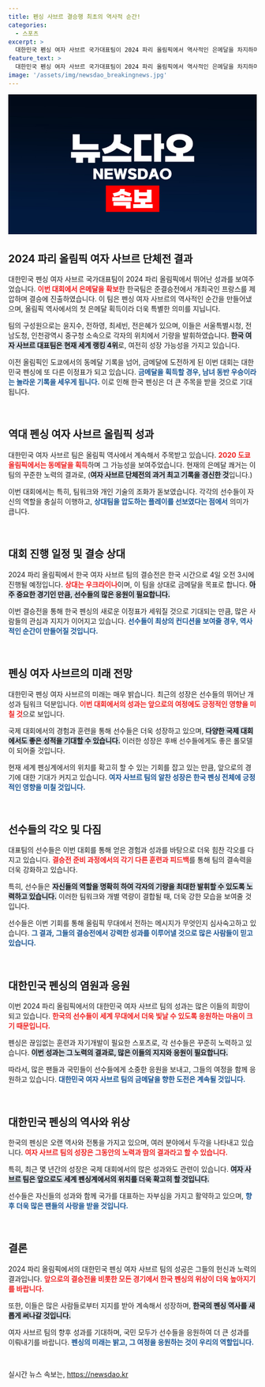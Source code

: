 ```yaml
---
title: 펜싱 사브르 결승행 최초의 역사적 순간!
categories:
  - 스포츠
excerpt: >
  대한민국 펜싱 여자 사브르 국가대표팀이 2024 파리 올림픽에서 역사적인 은메달을 차지하며 결승에 진출했다! 금메달 도전의 순간, 그들의 승부가 주목받고 있다. 4일 결승에서 우크라이나와 맞붙는다.
feature_text: >
  대한민국 펜싱 여자 사브르 국가대표팀이 2024 파리 올림픽에서 역사적인 은메달을 차지하며 결승에 진출했다! 금메달 도전의 순간, 그들의 승부가 주목받고 있다. 4일 결승에서 우크라이나와 맞붙는다.
image: '/assets/img/newsdao_breakingnews.jpg'
---
```


<p><img src="/assets/img/newsdao_breakingnews.jpg" alt="pcversion 속보" /></p>

<h2 data-ke-size="size26">2024 파리 올림픽 여자 사브르 단체전 결과</h2>

<p data-ke-size="size16">대한민국 펜싱 여자 사브르 국가대표팀이 2024 파리 올림픽에서 뛰어난 성과를 보여주었습니다. <b><span style="color: #ee2323;">이번 대회에서 은메달을 확보</span></b>한 한국팀은 준결승전에서 개최국인 프랑스를 제압하며 결승에 진출하였습니다. 이 팀은 펜싱 여자 사브르의 역사적인 순간을 만들어냈으며, 올림픽 역사에서의 첫 은메달 획득이라 더욱 특별한 의미를 지닙니다.</p>

<p data-ke-size="size16">팀의 구성원으로는 윤지수, 전하영, 최세빈, 전은혜가 있으며, 이들은 서울특별시청, 전남도청, 인천광역시 중구청 소속으로 각자의 위치에서 기량을 발휘하였습니다. <b><span style="background-color: #21538527;">한국 여자 사브르 대표팀은 현재 세계 랭킹 4위</span></b>로, 여전히 성장 가능성을 가지고 있습니다.</p>

<p data-ke-size="size16">이전 올림픽인 도쿄에서의 동메달 기록을 넘어, 금메달에 도전하게 된 이번 대회는 대한민국 펜싱에 또 다른 이정표가 되고 있습니다. <b><span style="color: #1a5490;">금메달을 획득할 경우, 남녀 동반 우승이라는 놀라운 기록을 세우게 됩니다.</span></b> 이로 인해 한국 펜싱은 더 큰 주목을 받을 것으로 기대됩니다.</p>

<p data-ke-size="size16">&nbsp;</p>

<h2 data-ke-size="size26">역대 펜싱 여자 사브르 올림픽 성과</h2>

<p data-ke-size="size16">대한민국 여자 사브르 팀은 올림픽 역사에서 계속해서 주목받고 있습니다. <b><span style="color: #ee2323;">2020 도쿄 올림픽에서는 동메달을 획득</span></b>하며 그 가능성을 보여주었습니다. 현재의 은메달 쾌거는 이 팀의 꾸준한 노력의 결과로, (<b><span style="background-color: #21538527;">여자 사브르 단체전의 과거 최고 기록을 경신한 것</span></b>입니다.)</p>

<p data-ke-size="size16">이번 대회에서는 특히, 팀워크와 개인 기술의 조화가 돋보였습니다. 각각의 선수들이 자신의 역할을 충실히 이행하고, <b><span style="color: #1a5490;">상대팀을 압도하는 플레이를 선보였다는 점에서</span></b> 의미가 큽니다.</p>

<p data-ke-size="size16">&nbsp;</p>

<h2 data-ke-size="size26">대회 진행 일정 및 결승 상대</h2>

<p data-ke-size="size16">2024 파리 올림픽에서 한국 여자 사브르 팀의 결승전은 한국 시간으로 4일 오전 3시에 진행될 예정입니다. <b><span style="color: #ee2323;">상대는 우크라이나</span></b>이며, 이 팀을 상대로 금메달을 목표로 합니다. <b><span style="background-color: #21538527;">아주 중요한 경기인 만큼, 선수들의 많은 응원이 필요합니다.</span></b></p>

<p data-ke-size="size16">이번 결승전을 통해 한국 펜싱의 새로운 이정표가 세워질 것으로 기대되는 만큼, 많은 사람들의 관심과 지지가 이어지고 있습니다. <b><span style="color: #1a5490;">선수들이 최상의 컨디션을 보여줄 경우, 역사적인 순간이 만들어질 것입니다.</span></b></p>

<p data-ke-size="size16">&nbsp;</p>

<h2 data-ke-size="size26">펜싱 여자 사브르의 미래 전망</h2>

<p data-ke-size="size16">대한민국 펜싱 여자 사브르의 미래는 매우 밝습니다. 최근의 성장은 선수들의 뛰어난 개성과 팀워크 덕분입니다. <b><span style="color: #ee2323;">이번 대회에서의 성과는 앞으로의 여정에도 긍정적인 영향을 미칠 것</span></b>으로 보입니다.</p>

<p data-ke-size="size16">국제 대회에서의 경험과 훈련을 통해 선수들은 더욱 성장하고 있으며, <b><span style="background-color: #21538527;">다양한 국제 대회에서도 좋은 성적을 기대할 수 있습니다.</span></b> 이러한 성장은 후배 선수들에게도 좋은 롤모델이 되어줄 것입니다.</p>

<p data-ke-size="size16">현재 세계 펜싱계에서의 위치를 확고히 할 수 있는 기회를 잡고 있는 만큼, 앞으로의 경기에 대한 기대가 커지고 있습니다. <b><span style="color: #1a5490;">여자 사브르 팀의 알찬 성장은 한국 펜싱 전체에 긍정적인 영향을 미칠 것입니다.</span></b></p>

<p data-ke-size="size16">&nbsp;</p>

<h2 data-ke-size="size26">선수들의 각오 및 다짐</h2>

<p data-ke-size="size16">대표팀의 선수들은 이번 대회를 통해 얻은 경험과 성과를 바탕으로 더욱 힘찬 각오를 다지고 있습니다. <b><span style="color: #ee2323;">결승전 준비 과정에서의 각기 다른 훈련과 피드백</span></b>를 통해 팀의 결속력을 더욱 강화하고 있습니다.</p>

<p data-ke-size="size16">특히, 선수들은 <b><span style="background-color: #21538527;">자신들의 역할을 명확히 하여 각자의 기량을 최대한 발휘할 수 있도록 노력하고 있습니다.</span></b> 이러한 팀워크와 개별 역량이 결합될 때, 더욱 강한 모습을 보여줄 것입니다.</p>

<p data-ke-size="size16">선수들은 이번 기회를 통해 올림픽 무대에서 전하는 메시지가 무엇인지 심사숙고하고 있습니다. <b><span style="color: #1a5490;">그 결과, 그들의 결승전에서 강력한 성과를 이루어낼 것으로 많은 사람들이 믿고 있습니다.</span></b></p>

<p data-ke-size="size16">&nbsp;</p>

<h2 data-ke-size="size26">대한민국 펜싱의 염원과 응원</h2>

<p data-ke-size="size16">이번 2024 파리 올림픽에서의 대한민국 여자 사브르 팀의 성과는 많은 이들의 희망이 되고 있습니다. <b><span style="color: #ee2323;">한국의 선수들이 세계 무대에서 더욱 빛날 수 있도록 응원하는 마음이 크기 때문입니다.</span></b></p>

<p data-ke-size="size16">펜싱은 끊임없는 훈련과 자기개발이 필요한 스포츠로, 각 선수들은 꾸준히 노력하고 있습니다. <b><span style="background-color: #21538527;">이번 성과는 그 노력의 결과로, 많은 이들의 지지와 응원이 필요합니다.</span></b></p>

<p data-ke-size="size16">따라서, 많은 팬들과 국민들이 선수들에게 소중한 응원을 보내고, 그들의 여정을 함께 응원하고 있습니다. <b><span style="color: #1a5490;">대한민국 여자 사브르 팀의 금메달을 향한 도전은 계속될 것입니다.</span></b></p>

<p data-ke-size="size16">&nbsp;</p>

<h2 data-ke-size="size26">대한민국 펜싱의 역사와 위상</h2>

<p data-ke-size="size16">한국의 펜싱은 오랜 역사와 전통을 가지고 있으며, 여러 분야에서 두각을 나타내고 있습니다. <b><span style="color: #ee2323;">여자 사브르 팀의 성장은 그동안의 노력과 땀의 결과라고 할 수 있습니다.</span></b></p>

<p data-ke-size="size16">특히, 최근 몇 년간의 성장은 국제 대회에서의 많은 성과와도 관련이 있습니다. <b><span style="background-color: #21538527;">여자 사브르 팀은 앞으로도 세계 펜싱계에서의 위치를 더욱 확고히 할 것입니다.</span></b></p>

<p data-ke-size="size16">선수들은 자신들의 성과와 함께 국가를 대표하는 자부심을 가지고 활약하고 있으며, <b><span style="color: #1a5490;">향후 더욱 많은 팬들의 사랑을 받을 것입니다.</span></b></p>

<p data-ke-size="size16">&nbsp;</p>

<h2 data-ke-size="size26">결론</h2>

<p data-ke-size="size16">2024 파리 올림픽에서의 대한민국 펜싱 여자 사브르 팀의 성공은 그들의 헌신과 노력의 결과입니다. <b><span style="color: #ee2323;">앞으로의 결승전을 비롯한 모든 경기에서 한국 펜싱의 위상이 더욱 높아지기를 바랍니다.</span></b></p>

<p data-ke-size="size16">또한, 이들은 많은 사람들로부터 지지를 받아 계속해서 성장하며, <b><span style="background-color: #21538527;">한국의 펜싱 역사를 새롭게 써나갈 것입니다.</span></b></p>

<p data-ke-size="size16">여자 사브르 팀의 향후 성과를 기대하며, 국민 모두가 선수들을 응원하여 더 큰 성과를 이뤄내기를 바랍니다. <b><span style="color: #1a5490;">펜싱의 미래는 밝고, 그 여정을 응원하는 것이 우리의 역할입니다.</span></b></p>

<p data-ke-size="size16">&nbsp;</p>
실시간 뉴스 속보는, <a href="https://newsdao.kr" rel="dofollow">https://newsdao.kr</a>


